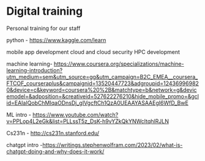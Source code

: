 # Digital training

Personal training for our staff

python - https://www.kaggle.com/learn

mobile app development
cloud and cloud security
HPC development

machine learning-  https://www.coursera.org/specializations/machine-learning-introduction?utm_medium=sem&utm_source=gg&utm_campaign=B2C_EMEA__coursera_FTCOF_courseraplus&campaignid=13520447723&adgroupid=124369969820&device=c&keyword=coursera%20%2B&matchtype=b&network=g&devicemodel=&adposition=&creativeid=527622276210&hide_mobile_promo=&gclid=EAIaIQobChMIqaODnsDj_gIVgcftCh1QzA0UEAAYASAAEgI6WfD_BwE

ML intro - https://www.youtube.com/watch?v=PPLop4L2eGk&list=PLLssT5z_DsK-h9vYZkQkYNWcItqhlRJLN

Cs231n - http://cs231n.stanford.edu/


chatgpt intro -https://writings.stephenwolfram.com/2023/02/what-is-chatgpt-doing-and-why-does-it-work/



